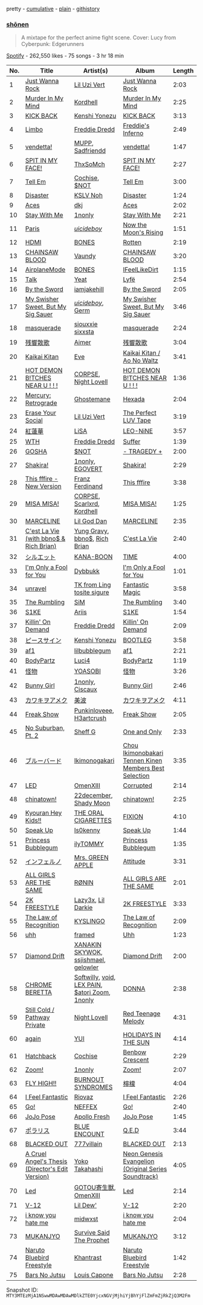 pretty - [cumulative](/playlists/cumulative/37i9dQZF1DX89EkrAT8Z6U.md) - [plain](/playlists/plain/37i9dQZF1DX89EkrAT8Z6U) - [githistory](https://github.githistory.xyz/mackorone/spotify-playlist-archive/blob/main/playlists/plain/37i9dQZF1DX89EkrAT8Z6U)

### [shōnen](https://open.spotify.com/playlist/37i9dQZF1DX89EkrAT8Z6U)

> A mixtape for the perfect anime fight scene\. Cover: Lucy from Cyberpunk: Edgerunners

[Spotify](https://open.spotify.com/user/spotify) - 262,550 likes - 75 songs - 3 hr 18 min

| No. | Title | Artist(s) | Album | Length |
|---|---|---|---|---|
| 1 | [Just Wanna Rock](https://open.spotify.com/track/4FyesJzVpA39hbYvcseO2d) | [Lil Uzi Vert](https://open.spotify.com/artist/4O15NlyKLIASxsJ0PrXPfz) | [Just Wanna Rock](https://open.spotify.com/album/2FD6g8bXEn2uQMYbeqqoCg) | 2:03 |
| 2 | [Murder In My Mind](https://open.spotify.com/track/6qyS9qBy0mEk3qYaH8mPss) | [Kordhell](https://open.spotify.com/artist/2W6WP4pHQTFlbr2z9S4n54) | [Murder In My Mind](https://open.spotify.com/album/68GI09qAs2XLJmA3hj5K7y) | 2:25 |
| 3 | [KICK BACK](https://open.spotify.com/track/3khEEPRyBeOUabbmOPJzAG) | [Kenshi Yonezu](https://open.spotify.com/artist/1snhtMLeb2DYoMOcVbb8iB) | [KICK BACK](https://open.spotify.com/album/6RH1fEIz8HVXregzz5Xp2B) | 3:13 |
| 4 | [Limbo](https://open.spotify.com/track/37F7E7BKEw2E4O2L7u0IEp) | [Freddie Dredd](https://open.spotify.com/artist/0dlDsD7y6ccmDm8tuWCU6F) | [Freddie's Inferno](https://open.spotify.com/album/2ll6KONxe4F87GJku1ZZrl) | 2:49 |
| 5 | [vendetta!](https://open.spotify.com/track/5Sk39LuvdwuvL84jD01Dum) | [MUPP](https://open.spotify.com/artist/7B9Gg9epjQzfNGdxijFczG), [Sadfriendd](https://open.spotify.com/artist/4UT0p3ljEiD472lZp44KLH) | [vendetta!](https://open.spotify.com/album/68lLFdlKCAqUQ3p3uDlozr) | 1:47 |
| 6 | [SPIT IN MY FACE!](https://open.spotify.com/track/7yBEKiv1LmO7GM4rOejhcW) | [ThxSoMch](https://open.spotify.com/artist/4MvZhE1iuzttcoyepkpfdF) | [SPIT IN MY FACE!](https://open.spotify.com/album/6UkTDMdhFiG9T1P7HCdc7o) | 2:27 |
| 7 | [Tell Em](https://open.spotify.com/track/7nc7mlSdWYeFom84zZ8Wr8) | [Cochise](https://open.spotify.com/artist/46HzS7yz0c9udVwtbHk1sx), [$NOT](https://open.spotify.com/artist/5IbEL2xjRtKsunfmsahLuO) | [Tell Em](https://open.spotify.com/album/3OE8gkPLqI9zr3hlEz6ruQ) | 3:00 |
| 8 | [Disaster](https://open.spotify.com/track/0PGAJ37n4O2AslZosr1YGx) | [KSLV Noh](https://open.spotify.com/artist/2ElMqlv5py0QFIVXUff627) | [Disaster](https://open.spotify.com/album/7CkXrZnfmghdA4n2YLTgag) | 1:24 |
| 9 | [Aces](https://open.spotify.com/track/4pV6Kx1T9L49PBFwH1g8ca) | [dkj](https://open.spotify.com/artist/5FU1KYJheed7LZIM2r6KrE) | [Aces](https://open.spotify.com/album/7e0f5k0iqJVH5OdUEP9vOf) | 2:02 |
| 10 | [Stay With Me](https://open.spotify.com/track/2WYs5LxOZfEyURXu7V0O1a) | [1nonly](https://open.spotify.com/artist/3ZHU5AKrUmIPnCFfr82QER) | [Stay With Me](https://open.spotify.com/album/5TPtlK0RBgPloK3Robfiyp) | 2:21 |
| 11 | [Paris](https://open.spotify.com/track/6tO5bxNnMuh1c3cziSpecA) | [$uicideboy$](https://open.spotify.com/artist/1VPmR4DJC1PlOtd0IADAO0) | [Now the Moon's Rising](https://open.spotify.com/album/12RWpV5WUjYo4SisuFWMNK) | 1:51 |
| 12 | [HDMI](https://open.spotify.com/track/7I4ibsZgwuf46g0xHuTC8s) | [BONES](https://open.spotify.com/artist/5v2WhpA59TJSdPh7LCx1lN) | [Rotten](https://open.spotify.com/album/2jgKK8iIX83mPrCyDhvEdf) | 2:19 |
| 13 | [CHAINSAW BLOOD](https://open.spotify.com/track/3lUOzabhWYyRImRszpJGOU) | [Vaundy](https://open.spotify.com/artist/2IUl3m1H1EQ7QfNbNWvgru) | [CHAINSAW BLOOD](https://open.spotify.com/album/6vuTbUMzsnI0ThfnXc4Cjg) | 3:20 |
| 14 | [AirplaneMode](https://open.spotify.com/track/5XKZua8kqgHwcxeKiMIjge) | [BONES](https://open.spotify.com/artist/5v2WhpA59TJSdPh7LCx1lN) | [IFeelLikeDirt](https://open.spotify.com/album/1vurSXXQeO0h4sy1BBDYrt) | 1:15 |
| 15 | [Talk](https://open.spotify.com/track/0oO1AbL92F6329z13C2qQH) | [Yeat](https://open.spotify.com/artist/3qiHUAX7zY4Qnjx8TNUzVx) | [Lyfë](https://open.spotify.com/album/6Xo2PDEoQKzCndIbks2kvu) | 2:54 |
| 16 | [By the Sword](https://open.spotify.com/track/3HsFSrIsbO54TFDfG66pZm) | [iamjakehill](https://open.spotify.com/artist/26JloX1vHxGGrGUVeMItFJ) | [By the Sword](https://open.spotify.com/album/3kdQLkOoQY2TtZflmtlyRa) | 2:05 |
| 17 | [My Swisher Sweet, But My Sig Sauer](https://open.spotify.com/track/4QlbH3QGLr13WeLUywH9DA) | [$uicideboy$](https://open.spotify.com/artist/1VPmR4DJC1PlOtd0IADAO0), [Germ](https://open.spotify.com/artist/4OYIkXBBN6ET96coWyWAXh) | [My Swisher Sweet, But My Sig Sauer](https://open.spotify.com/album/48J35hJTQeahYPNJ7t4Q0B) | 3:46 |
| 18 | [masquerade](https://open.spotify.com/track/0RYHqnmtNRfbYxP6Dn8Vse) | [siouxxie sixxsta](https://open.spotify.com/artist/0OO76E5lRfeyBI3fkA73Dr) | [masquerade](https://open.spotify.com/album/1hfRW8Q9CbSzVaKCbaFMxB) | 2:24 |
| 19 | [残響散歌](https://open.spotify.com/track/7v8wKvNQQIxkugCFFjrkaO) | [Aimer](https://open.spotify.com/artist/0bAsR2unSRpn6BQPEnNlZm) | [残響散歌](https://open.spotify.com/album/1gfSftIuafqkGu28ely5z6) | 3:04 |
| 20 | [Kaikai Kitan](https://open.spotify.com/track/6y4GYuZszeXNOXuBFsJlos) | [Eve](https://open.spotify.com/artist/58oPVy7oihAEXE0Ott6JOf) | [Kaikai Kitan / Ao No Waltz](https://open.spotify.com/album/6BZjN6j79mjz7PJfGmvCR1) | 3:41 |
| 21 | [HOT DEMON B!TCHES NEAR U ! ! !](https://open.spotify.com/track/7v4pPS4A7NgY7bxFA3Etv3) | [CORPSE](https://open.spotify.com/artist/7yntSJ6uojO3z6GFUVwhAW), [Night Lovell](https://open.spotify.com/artist/2y246nnP9pQT0E6v3ZMMOO) | [HOT DEMON B!TCHES NEAR U ! ! !](https://open.spotify.com/album/5kcBHP5GH7fsOJLwVfXmx3) | 1:36 |
| 22 | [Mercury: Retrograde](https://open.spotify.com/track/0UKzG4fJ1LXf6DInew5vcV) | [Ghostemane](https://open.spotify.com/artist/3uL4UpqShC4p2x1dJutoRW) | [Hexada](https://open.spotify.com/album/2dWmvG2E6QqISPn80Nrs65) | 2:04 |
| 23 | [Erase Your Social](https://open.spotify.com/track/4uhvMW7ly7tJil31YYscAN) | [Lil Uzi Vert](https://open.spotify.com/artist/4O15NlyKLIASxsJ0PrXPfz) | [The Perfect LUV Tape](https://open.spotify.com/album/6LX75kNicFqjjiAOeZgN67) | 3:19 |
| 24 | [紅蓮華](https://open.spotify.com/track/0qMip0B2D4ePEjBJvAtYre) | [LiSA](https://open.spotify.com/artist/0blbVefuxOGltDBa00dspv) | [LEO\-NiNE](https://open.spotify.com/album/6qi56zXbhq7PU5lvzWNXIO) | 3:57 |
| 25 | [WTH](https://open.spotify.com/track/6J9UUQSQ9Vm9fh6vZgLlzu) | [Freddie Dredd](https://open.spotify.com/artist/0dlDsD7y6ccmDm8tuWCU6F) | [Suffer](https://open.spotify.com/album/4WLWbEhOq5kphrWF5oEEou) | 1:39 |
| 26 | [GOSHA](https://open.spotify.com/track/0j8ppsOOawdPCJnSTcXgOy) | [$NOT](https://open.spotify.com/artist/5IbEL2xjRtKsunfmsahLuO) | [\- TRAGEDY +](https://open.spotify.com/album/4UNZOq7e8WjnfaYm2rkltE) | 2:00 |
| 27 | [Shakira!](https://open.spotify.com/track/1zCQXSnLkfXq3TzMLr6pWf) | [1nonly](https://open.spotify.com/artist/3ZHU5AKrUmIPnCFfr82QER), [EGOVERT](https://open.spotify.com/artist/4PfKPdq8QEgcerLwGApWIp) | [Shakira!](https://open.spotify.com/album/2fCklc5HvH4eeu2ilTEvvM) | 2:29 |
| 28 | [This fffire \- New Version](https://open.spotify.com/track/46gSk82duJtX3TTA182ruG) | [Franz Ferdinand](https://open.spotify.com/artist/0XNa1vTidXlvJ2gHSsRi4A) | [This fffire](https://open.spotify.com/album/4hUCtGcc0hRYXFhKSETlll) | 3:38 |
| 29 | [MISA MISA!](https://open.spotify.com/track/2biZJ6YK8Pz1bUby8VDV3Q) | [CORPSE](https://open.spotify.com/artist/7yntSJ6uojO3z6GFUVwhAW), [Scarlxrd](https://open.spotify.com/artist/6rYogEVj60BCIsLukpAnwr), [Kordhell](https://open.spotify.com/artist/2W6WP4pHQTFlbr2z9S4n54) | [MISA MISA!](https://open.spotify.com/album/140flQ7ktV8ptZM0WmHfvV) | 1:25 |
| 30 | [MARCELINE](https://open.spotify.com/track/17zEBtrjKKa2hwk9CxWIkX) | [Lil God Dan](https://open.spotify.com/artist/20kAERGCnqfyGydzop8bfg) | [MARCELINE](https://open.spotify.com/album/0NBvXFLdqzROOO4O5KhhNf) | 2:35 |
| 31 | [C'est La Vie \(with bbno$ & Rich Brian\)](https://open.spotify.com/track/0cgy8EueqwMuYzOZrW5vPB) | [Yung Gravy](https://open.spotify.com/artist/2YOYua8FpudSEiB9s88IgQ), [bbno$](https://open.spotify.com/artist/41X1TR6hrK8Q2ZCpp2EqCz), [Rich Brian](https://open.spotify.com/artist/2IDLDx25HU1nQMKde4n61a) | [C'est La Vie](https://open.spotify.com/album/4cR3Cgc4klmCeDgFkA3nz7) | 2:40 |
| 32 | [シルエット](https://open.spotify.com/track/1di1C0QI6Y92yZPYn6XYAZ) | [KANA\-BOON](https://open.spotify.com/artist/3PWp9R5HvbQgxI5KBx5kVd) | [TIME](https://open.spotify.com/album/45z2ntx53Y0d42S9IpN6OH) | 4:00 |
| 33 | [I'm Only a Fool for You](https://open.spotify.com/track/2egLcqqD1fz44PKq28fsKQ) | [Dybbukk](https://open.spotify.com/artist/0UAfgrYSLcjHNocndTNjhH) | [I'm Only a Fool for You](https://open.spotify.com/album/438r5lDWrWN173Wd0HLxiK) | 1:01 |
| 34 | [unravel](https://open.spotify.com/track/1rN9QoVxw5U7TJkyaUR8C1) | [TK from Ling tosite sigure](https://open.spotify.com/artist/3B9O5mYYw89fFXkwKh7jCS) | [Fantastic Magic](https://open.spotify.com/album/1jLua47U6YKYY4GyktVbBb) | 3:58 |
| 35 | [The Rumbling](https://open.spotify.com/track/6k0X05danQOXSBTVek5DU1) | [SiM](https://open.spotify.com/artist/2BM933ADIluGGrPBOhPgIt) | [The Rumbling](https://open.spotify.com/album/0YK5JsSCN2Z8g1ejHuBqeg) | 3:40 |
| 36 | [S1KE](https://open.spotify.com/track/353nsW8dzFIYX3hZfn2fUL) | [Ariis](https://open.spotify.com/artist/09cKncAQn28NqTUORLMwSR) | [S1KE](https://open.spotify.com/album/5YKJ7mPmmNEGFkczGfM2nx) | 1:54 |
| 37 | [Killin' On Demand](https://open.spotify.com/track/2qOfyyZc41LfQ63U9p3GVV) | [Freddie Dredd](https://open.spotify.com/artist/0dlDsD7y6ccmDm8tuWCU6F) | [Killin' On Demand](https://open.spotify.com/album/43Xd3k45L0OgtJzJoQmUDD) | 2:09 |
| 38 | [ピースサイン](https://open.spotify.com/track/364JzOajs76bJymjHm3sVY) | [Kenshi Yonezu](https://open.spotify.com/artist/1snhtMLeb2DYoMOcVbb8iB) | [BOOTLEG](https://open.spotify.com/album/1mvoieMR8Dwiy7S052ihoC) | 3:58 |
| 39 | [af1](https://open.spotify.com/track/14piiV64kkkkPPKKcb8I9d) | [lilbubblegum](https://open.spotify.com/artist/5FF8xJSW4qUVU8bk79KYLT) | [af1](https://open.spotify.com/album/50p7eSBfscW5XKSWbEQbD4) | 2:21 |
| 40 | [BodyPartz](https://open.spotify.com/track/63CSKIfM2wO1K2huueWnMz) | [Luci4](https://open.spotify.com/artist/1CbA4z6JauNQnHzOErDQL6) | [BodyPartz](https://open.spotify.com/album/4OyzQQJHEfKXRfyN4QyLR7) | 1:19 |
| 41 | [怪物](https://open.spotify.com/track/06XQvnJb53SUYmlWIhUXUi) | [YOASOBI](https://open.spotify.com/artist/64tJ2EAv1R6UaZqc4iOCyj) | [怪物](https://open.spotify.com/album/41HUxKwnbrg8IdelmMibj9) | 3:26 |
| 42 | [Bunny Girl](https://open.spotify.com/track/7KVBqGLGhrEejVokzYd8vF) | [1nonly](https://open.spotify.com/artist/3ZHU5AKrUmIPnCFfr82QER), [Ciscaux](https://open.spotify.com/artist/5qVVvbyUOpNdgTGvNxzcMW) | [Bunny Girl](https://open.spotify.com/album/2qUV5ZCrwyCRvkC6otWBJl) | 2:46 |
| 43 | [カワキヲアメク](https://open.spotify.com/track/1gUAX2ImxDsB3YDcyxMXlB) | [美波](https://open.spotify.com/artist/1KXJUpTiNeMv93LrJbbm7G) | [カワキヲアメク](https://open.spotify.com/album/2oN5rPuojBnqH0uQMUMVAl) | 4:11 |
| 44 | [Freak Show](https://open.spotify.com/track/2Rb6nYmuLEblpq4KIAjngL) | [Punkinloveee](https://open.spotify.com/artist/6CrThJMQVJfWaHeliiLHuw), [H3artcrush](https://open.spotify.com/artist/1tHZYGc37FSzvOJ0eHbglI) | [Freak Show](https://open.spotify.com/album/13JoBPPaKWh2eusprVgAFu) | 2:05 |
| 45 | [No Suburban, Pt\. 2](https://open.spotify.com/track/3VayB5gLZGODx8b7RO1y5f) | [Sheff G](https://open.spotify.com/artist/1tG7s7S4sq2eFFW0QZyLbm) | [One and Only](https://open.spotify.com/album/6lJqLqRmWGmsw8aLEoSlZ9) | 2:33 |
| 46 | [ブルーバード](https://open.spotify.com/track/2XpV9sHBexcNrz0Gyf3l18) | [Ikimonogakari](https://open.spotify.com/artist/5YneEA2nLtAhkD5t2769lZ) | [Chou Ikimonobakari Tennen Kinen Members Best Selection](https://open.spotify.com/album/6CM8A3Uhws8mAcNOxpBRNq) | 3:35 |
| 47 | [LED](https://open.spotify.com/track/0Sgk9iiFGgjVxJfXv2L3iF) | [OmenXIII](https://open.spotify.com/artist/760kxYHN5QTrD1DehiimjB) | [Corrupted](https://open.spotify.com/album/03EVEgGgCJkQBaVCk0eCOS) | 2:14 |
| 48 | [chinatown!](https://open.spotify.com/track/4JipCNXiKHe9LiKqMQr5w7) | [22december](https://open.spotify.com/artist/5qOORCmdl34SsKnB8o4aaF), [Shady Moon](https://open.spotify.com/artist/2urobxol2zYHXOUJXDh8n4) | [chinatown!](https://open.spotify.com/album/1EEKcUdS6QxuVMBFcK224N) | 2:25 |
| 49 | [Kyouran Hey Kids!!](https://open.spotify.com/track/38kcwx5znepLWCIBID0Bwm) | [THE ORAL CIGARETTES](https://open.spotify.com/artist/4rqJz9fE9prZvQd8WsQv6q) | [FIXION](https://open.spotify.com/album/7uy0IV2P1VxmeYcssedEq0) | 4:10 |
| 50 | [Speak Up](https://open.spotify.com/track/2rqB2I2stqNPaVBaObZnDx) | [Is0kenny](https://open.spotify.com/artist/1gDoTzsseyqOOrvKCCY2sb) | [Speak Up](https://open.spotify.com/album/4G2TAC3hSBxLh9A2Ee2WZi) | 1:44 |
| 51 | [Princess Bubblegum](https://open.spotify.com/track/2O9KgUsmuon6Gycdmagc6t) | [ilyTOMMY](https://open.spotify.com/artist/4XWaILHqySwH1y6LhlYcsb) | [Princess Bubblegum](https://open.spotify.com/album/3pb0Q6sH9ZhxjOKvSVP5bE) | 1:35 |
| 52 | [インフェルノ](https://open.spotify.com/track/2vOAHp8PBBFYqvQUWSoITY) | [Mrs\. GREEN APPLE](https://open.spotify.com/artist/4QvgGvpgzgyUOo8Yp8LDm9) | [Attitude](https://open.spotify.com/album/3bRSI9DOQA2KdJ7t6zdW0V) | 3:31 |
| 53 | [ALL GIRLS ARE THE SAME](https://open.spotify.com/track/0YGRqKKDhomTOp246LT11G) | [RØNIN](https://open.spotify.com/artist/5AueQd01cgyqBRQ82ns5cd) | [ALL GIRLS ARE THE SAME](https://open.spotify.com/album/5xfQcHCFloFP5Z2ljqmwxn) | 2:01 |
| 54 | [2K FREESTYLE](https://open.spotify.com/track/612dHPI0OoOsvWkweHXZXF) | [Lazy3x](https://open.spotify.com/artist/02wrovsROEQpMXNTxk8uHI), [Lil Darkie](https://open.spotify.com/artist/62F9BiUmjqeXbBztCwiX1U) | [2K FREESTYLE](https://open.spotify.com/album/0LvjRRFJxjZpzlJ8QOwwhm) | 3:33 |
| 55 | [The Law of Recognition](https://open.spotify.com/track/4DPYOF6Tvptit1xDUbOo8o) | [KYSLINGO](https://open.spotify.com/artist/2JdZlNYqYJ8xY0a5nFlXdO) | [The Law of Recognition](https://open.spotify.com/album/6ZvIedykZIKjNhYoPxozOB) | 2:09 |
| 56 | [uhh](https://open.spotify.com/track/3iDQnloxYVrnzE0eNZ85en) | [framed](https://open.spotify.com/artist/6qW2MCeqjNlMwiLl0JPbuZ) | [Uhh](https://open.spotify.com/album/3PgoWZSSEFdI0f5gektpdn) | 1:23 |
| 57 | [Diamond Drift](https://open.spotify.com/track/39JwMiZTMfb9tMRBZl7wxA) | [XANAKIN SKYWOK](https://open.spotify.com/artist/2YHPVKeJcX02OyeNneU5v3), [ssjishmael](https://open.spotify.com/artist/5kRwMwCO1hEylO9tYV9mkC), [gelowler](https://open.spotify.com/artist/2KOltraKOgOrYb9o4ctyJO) | [Diamond Drift](https://open.spotify.com/album/5VyIU7SbhV84fyOYsIT8KD) | 2:00 |
| 58 | [CHROME BERETTA](https://open.spotify.com/track/1UZYIwfkoiTGuiUGx4nFyL) | [Softwilly](https://open.spotify.com/artist/0fAEWMlRd4yiJBT2usaqqc), [void](https://open.spotify.com/artist/4jtsFTEnLnF4zDZaBWrH6L), [LEX PAIN](https://open.spotify.com/artist/5gs6KOePAS97FunPmAheEE), [$atori Zoom](https://open.spotify.com/artist/75RLThQWzIgIM7Jtp6KZic), [1nonly](https://open.spotify.com/artist/3ZHU5AKrUmIPnCFfr82QER) | [DONNA](https://open.spotify.com/album/7cDWmwbJr4u0i2tmLV63xI) | 2:38 |
| 59 | [Still Cold / Pathway Private](https://open.spotify.com/track/4aXit1CKxL80R1qruHns8h) | [Night Lovell](https://open.spotify.com/artist/2y246nnP9pQT0E6v3ZMMOO) | [Red Teenage Melody](https://open.spotify.com/album/2WMe3Dqlc68URVRn7A3pm5) | 4:31 |
| 60 | [again](https://open.spotify.com/track/4OQq1bcP12GQQXJNupxqfR) | [YUI](https://open.spotify.com/artist/5WBO8UyOuJ1l7ZBqqBimpO) | [HOLIDAYS IN THE SUN](https://open.spotify.com/album/2rOHJ6kE8LjvDegataPviX) | 4:14 |
| 61 | [Hatchback](https://open.spotify.com/track/18lkWhwmY0fVVv40eCxohv) | [Cochise](https://open.spotify.com/artist/46HzS7yz0c9udVwtbHk1sx) | [Benbow Crescent](https://open.spotify.com/album/3QXYqRVyBQfNK3MDn82hVF) | 2:29 |
| 62 | [Zoom!](https://open.spotify.com/track/1Vv93qCC50ckZdeXh7Etln) | [1nonly](https://open.spotify.com/artist/3ZHU5AKrUmIPnCFfr82QER) | [Zoom!](https://open.spotify.com/album/10WMv6j9OpkTHVafzM3JSx) | 2:07 |
| 63 | [FLY HIGH!!](https://open.spotify.com/track/3YOZLPRiTuYgItSGO41gPT) | [BURNOUT SYNDROMES](https://open.spotify.com/artist/0Oazwl71qoHvXnbSxv0wOT) | [檸檬](https://open.spotify.com/album/48IbAUpWY9uLHfJNaiXnkP) | 4:04 |
| 64 | [I Feel Fantastic](https://open.spotify.com/track/2CMq2UImv0YssAzKb95YBH) | [Riovaz](https://open.spotify.com/artist/1bhZt10yZVCJfp3HaNxJv8) | [I Feel Fantastic](https://open.spotify.com/album/7EK9acXyOaMuemZA2rRqqz) | 2:26 |
| 65 | [Go!](https://open.spotify.com/track/4Fd2jLQspwZVv7hF3bXHFg) | [NEFFEX](https://open.spotify.com/artist/3z97WMRi731dCvKklIf2X6) | [Go!](https://open.spotify.com/album/2e1GXVnwfl6zGCigos6g4w) | 2:40 |
| 66 | [JoJo Pose](https://open.spotify.com/track/4dPVmeisPfQrLcjx0Wz1KW) | [Apollo Fresh](https://open.spotify.com/artist/3ivDFy7UfjLbyIGzepJ5hJ) | [JoJo Pose](https://open.spotify.com/album/4x9AjlHkbRPKSEtpsf8ZmJ) | 1:45 |
| 67 | [ポラリス](https://open.spotify.com/track/28DlaPydCnrs8NxYOnUPZ8) | [BLUE ENCOUNT](https://open.spotify.com/artist/1CWmF1EcrKoWIbZt9Ivfg2) | [Q.E.D](https://open.spotify.com/album/4DifEg0usPQvzxk6K9H04Z) | 3:44 |
| 68 | [BLACKED OUT](https://open.spotify.com/track/11YEKSSOXXw0rXVCZgHKi6) | [777villain](https://open.spotify.com/artist/1W1JrFrwTTyv081hWOQJa7) | [BLACKED OUT](https://open.spotify.com/album/6NNH2nFEZqwaHWONf8qTvJ) | 2:13 |
| 69 | [A Cruel Angel's Thesis \(Director's Edit Version\)](https://open.spotify.com/track/3x4378ztiLvFmm2nuzEI0C) | [Yoko Takahashi](https://open.spotify.com/artist/2RSmBT9gH02j53dMSw982t) | [Neon Genesis Evangelion \(Original Series Soundtrack\)](https://open.spotify.com/album/4vwgTxjKwiSWfEoGOqhiWa) | 4:05 |
| 70 | [Led](https://open.spotify.com/track/2tewsqBBUALqKedOrnU1AT) | [GOTOU寄生獣](https://open.spotify.com/artist/3lBMiwsMDQZItXes0VxBsJ), [OmenXIII](https://open.spotify.com/artist/760kxYHN5QTrD1DehiimjB) | [Led](https://open.spotify.com/album/2RIYeR7qaek1c8BNIBsq0a) | 2:14 |
| 71 | [V\-12](https://open.spotify.com/track/3OjCfATz0aDdfndJ4hWCKU) | [Lil Dew'](https://open.spotify.com/artist/5rdLddw7ViJqfFb2xptiMQ) | [V\-12](https://open.spotify.com/album/0vE68M9oSKgdquoSwnCagE) | 2:20 |
| 72 | [i know you hate me](https://open.spotify.com/track/1dyGAvhMll39BwCGb6u9pP) | [midwxst](https://open.spotify.com/artist/7CGSp2GbiOpLPSq61qjxf8) | [i know you hate me](https://open.spotify.com/album/4ZJoNTkzmI2R9iG5CURjWh) | 2:04 |
| 73 | [MUKANJYO](https://open.spotify.com/track/4MTgIH5OZQHAbdBWgbKSAb) | [Survive Said The Prophet](https://open.spotify.com/artist/7zyObVag8rUjItn71SkIrh) | [MUKANJYO](https://open.spotify.com/album/1FGsYEkFLkIv9ffhgoOgZh) | 3:12 |
| 74 | [Naruto Bluebird Freestyle](https://open.spotify.com/track/0lVp0ajGZ2huxjV0LjnLI4) | [Khantrast](https://open.spotify.com/artist/1MOetFIO4hBem9p9FVP9Jo) | [Naruto Bluebird Freestyle](https://open.spotify.com/album/7keMCtMuSyvoRCnHnofyFz) | 1:42 |
| 75 | [Bars No Jutsu](https://open.spotify.com/track/5H9VMgnzuU62NYzWdJlqae) | [Louis Capone](https://open.spotify.com/artist/29zXTjItl1yrV99QZQxECu) | [Bars No Jutsu](https://open.spotify.com/album/0bvzkMcYdnGAqgrD8pKAWT) | 2:28 |

Snapshot ID: `MTY3MTEzMjA1NSwwMDAwMDAwMDlkZTE0YjcxNGVjMjhiYjBhYjFlZmFmZjRkZjQ3M2Fm`
